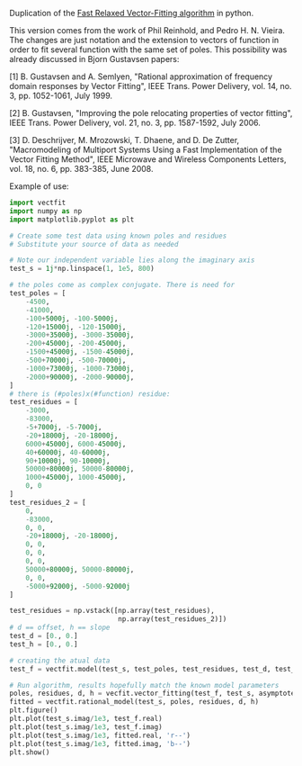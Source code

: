 Duplication of the [Fast Relaxed Vector-Fitting algorithm](http://www.sintef.no/Projectweb/VECTFIT/) in python.

This version comes from the work of Phil Reinhold, and Pedro H. N. Vieira.
The changes are just notation and the extension to vectors of function
in order to fit several function with the same set of poles. This possibility
was already discussed in Bjorn Gustavsen papers:

 [1] B. Gustavsen and A. Semlyen, "Rational approximation of frequency
     domain responses by Vector Fitting", IEEE Trans. Power Delivery,
     vol. 14, no. 3, pp. 1052-1061, July 1999.

 [2] B. Gustavsen, "Improving the pole relocating properties of vector
     fitting", IEEE Trans. Power Delivery, vol. 21, no. 3, pp. 1587-1592,
     July 2006.

 [3] D. Deschrijver, M. Mrozowski, T. Dhaene, and D. De Zutter,
     "Macromodeling of Multiport Systems Using a Fast Implementation of
     the Vector Fitting Method", IEEE Microwave and Wireless Components
     Letters, vol. 18, no. 6, pp. 383-385, June 2008.

Example of use:
```python
import vectfit
import numpy as np
import matplotlib.pyplot as plt

# Create some test data using known poles and residues
# Substitute your source of data as needed

# Note our independent variable lies along the imaginary axis
test_s = 1j*np.linspace(1, 1e5, 800)

# the poles come as complex conjugate. There is need for
test_poles = [
    -4500,
    -41000,
    -100+5000j, -100-5000j,
    -120+15000j, -120-15000j,
    -3000+35000j, -3000-35000j,
    -200+45000j, -200-45000j,
    -1500+45000j, -1500-45000j,
    -500+70000j, -500-70000j,
    -1000+73000j, -1000-73000j,
    -2000+90000j, -2000-90000j,
]
# there is (#poles)x(#function) residue:
test_residues = [
    -3000,
    -83000,
    -5+7000j, -5-7000j,
    -20+18000j, -20-18000j,
    6000+45000j, 6000-45000j,
    40+60000j, 40-60000j,
    90+10000j, 90-10000j,
    50000+80000j, 50000-80000j,
    1000+45000j, 1000-45000j,
    0, 0
]
test_residues_2 = [
    0,
    -83000,
    0, 0,
    -20+18000j, -20-18000j,
    0, 0,
    0, 0,
    0, 0,
    50000+80000j, 50000-80000j,
    0, 0,
    -5000+92000j, -5000-92000j
]

test_residues = np.vstack([np.array(test_residues),
                           np.array(test_residues_2)])
# d == offset, h == slope
test_d = [0., 0.]
test_h = [0., 0.]

# creating the atual data
test_f = vectfit.model(test_s, test_poles, test_residues, test_d, test_h)

# Run algorithm, results hopefully match the known model parameters
poles, residues, d, h = vecfit.vector_fitting(test_f, test_s, asymptote=None)
fitted = vectfit.rational_model(test_s, poles, residues, d, h)
plt.figure()
plt.plot(test_s.imag/1e3, test_f.real)
plt.plot(test_s.imag/1e3, test_f.imag)
plt.plot(test_s.imag/1e3, fitted.real, 'r--')
plt.plot(test_s.imag/1e3, fitted.imag, 'b--')
plt.show()

```
